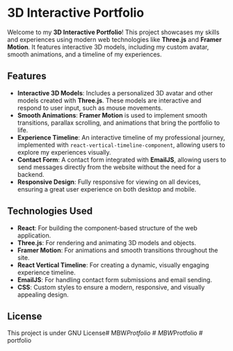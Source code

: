 # 3D Interactive Portfolio

Welcome to my **3D Interactive Portfolio**! This project showcases my skills and experiences using modern web technologies like **Three.js** and **Framer Motion**. It features interactive 3D models, including my custom avatar, smooth animations, and a timeline of my experiences.

## Features

- **Interactive 3D Models**: Includes a personalized 3D avatar and other models created with **Three.js**. These models are interactive and respond to user input, such as mouse movements.
- **Smooth Animations**: **Framer Motion** is used to implement smooth transitions, parallax scrolling, and animations that bring the portfolio to life.
- **Experience Timeline**: An interactive timeline of my professional journey, implemented with `react-vertical-timeline-component`, allowing users to explore my experiences visually.
- **Contact Form**: A contact form integrated with **EmailJS**, allowing users to send messages directly from the website without the need for a backend.
- **Responsive Design**: Fully responsive for viewing on all devices, ensuring a great user experience on both desktop and mobile.

## Technologies Used

- **React**: For building the component-based structure of the web application.
- **Three.js**: For rendering and animating 3D models and objects.
- **Framer Motion**: For animations and smooth transitions throughout the site.
- **React Vertical Timeline**: For creating a dynamic, visually engaging experience timeline.
- **EmailJS**: For handling contact form submissions and email sending.
- **CSS**: Custom styles to ensure a modern, responsive, and visually appealing design.

## License 

This project is under GNU License#   M B W _ P r o t f o l i o  
 #   M B W _ P r o t f o l i o  
 #   p o r t f o l i o  
 